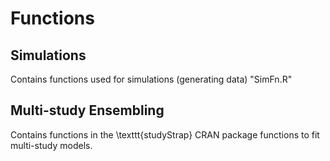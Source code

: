 # Functions 

## Simulations
Contains functions used for simulations (generating data) "SimFn.R" 

## Multi-study Ensembling
Contains functions in the \texttt{studyStrap} CRAN package functions to fit multi-study models.
